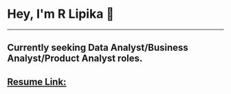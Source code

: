  # Hey, I'm R Lipika 👧
 ---------------------------------------------------------------------
## Currently seeking Data Analyst/Business Analyst/Product Analyst roles.

## [Resume Link:](C:\Users\Administrator\Downloads\R_Lipika_Resume.pdf)

<!---
Lipika824/Lipika824 is a ✨ special ✨ repository because its `README.md` (this file) appears on your GitHub profile.
You can click the Preview link to take a look at your changes.
--->
